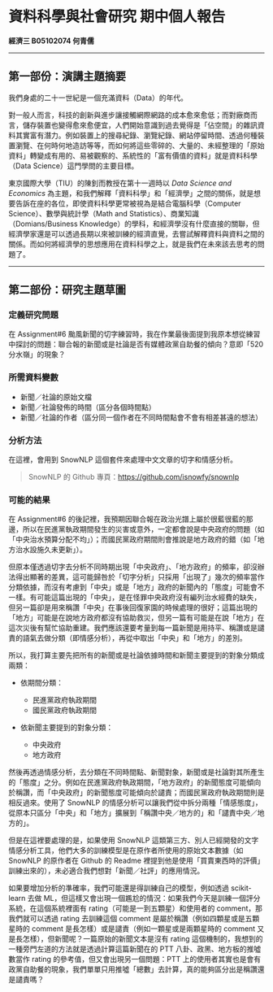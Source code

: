 # 資料科學與社會研究 期中個人報告

**經濟三 B05102074 何青儒**

***

## 第一部份：演講主題摘要

我們身處的二十一世紀是一個充滿資料（Data）的年代。

對一般人而言，科技的創新與進步讓接觸網際網路的成本愈來愈低；而對廠商而言，儲存裝置也變得愈來愈便宜，人們開始意識到過去覺得是「佔空間」的雜訊資料其實富有潛力。例如裝置上的搜尋紀錄、瀏覽紀錄、網站停留時間、透過何種裝置瀏覽、在何時何地造訪等等，而如何將這些零碎的、大量的、未經整理的「原始資料」轉變成有用的、易被觀察的、系統性的「富有價值的資料」就是資料科學（Data Science）這門學問的主要目標。

東京國際大學（TIU）的陳釗而教授在第十一週時以 *Data Science and Economics* 為主題，和我們解釋「資料科學」和「經濟學」之間的關係，就是想要告訴在座的各位，即使資料科學更常被視為是結合電腦科學（Computer Science）、數學與統計學（Math and Statistics）、商業知識（Domians/Business Knowledge）的學科，和經濟學沒有什麼直接的關聯，但經濟學家還是可以透過長期以來被訓練的經濟直覺，去嘗試解釋資料與資料之間的關係。而如何將經濟學的思想應用在資料科學之上，就是我們在未來該去思考的問題了。

***

## 第二部份：研究主題草圖

### 定義研究問題

在 Assignment#6 颱風新聞的切字練習時，我在作業最後面提到我原本想從練習中探討的問題：聯合報的新聞或是社論是否有媒體政黨自助餐的傾向？意即「520 分水嶺」的現象？

### 所需資料變數

- 新聞／社論的原始文檔
- 新聞／社論發佈的時間（區分各個時間點）
- 新聞／社論的作者（區分同一個作者在不同時間點會不會有相差甚遠的想法）

### 分析方法

在這裡，會用到 SnowNLP 這個套件來處理中文文章的切字和情感分析。

> SnowNLP 的 Github 專頁：https://github.com/isnowfy/snownlp

### 可能的結果

在 Assignment#6 的後記裡，我預期因聯合報在政治光譜上屬於很藍很藍的那邊，所以在民進黨執政期間發生的災害或意外，一定都會說是中央政府的問題（如「中央治水預算分配不均」）；而國民黨政府期間則會推說是地方政府的錯（如「地方治水設施久未更新」）。

但原本僅透過切字去分析不同時期出現「中央政府」、「地方政府」的頻率，卻沒辦法得出顯著的差異，這可能歸咎於「切字分析」只採用「出現了」幾次的頻率當作分類依據，而沒有考慮到「中央」或是「地方」政府的新聞內的「態度」可能會不一樣。有可能這篇出現的「中央」，是在怪罪中央政府沒有編列治水經費的缺失，但另一篇卻是用來稱讚「中央」在事後回復家園的時候處理的很好；這篇出現的「地方」可能是在說地方政府都沒有協助救災，但另一篇有可能是在說「地方」在這次災後有幫忙協助重建。我們應該還要考量到每一篇新聞是用持平、稱讚或是譴責的語氣去做分類（即情感分析），再從中取出「中央」和「地方」的差別。

所以，我打算主要先把所有的新聞或是社論依據時間和新聞主要提到的對象分類成兩類：

- 依期間分類：
  - 民進黨政府執政期間
  - 國民黨政府執政期間

- 依新聞主要提到的對象分類：
  - 中央政府
  - 地方政府

然後再透過情感分析，去分類在不同時間點、新聞對象，新聞或是社論對其所產生的「態度」之分。例如在民進黨政府執政期間，「地方政府」的新聞態度可能傾向於稱讚，而「中央政府」的新聞態度可能傾向於譴責；而國民黨政府執政期間則是相反過來。使用了 SnowNLP 的情感分析可以讓我們從中拆分兩種「情感態度」，從原本只區分「中央」和「地方」擴展到「稱讚中央／地方的」和「譴責中央／地方的」。

但是在這裡要處理的是，如果使用 SnowNLP 這類第三方、別人已經開發的文字情感分析工具，他們大多的訓練模型是在原作者所使用的原始文本數據（如 SnowNLP 的原作者在 Github 的 Readme 裡提到他是使用「買賣東西時的評價」訓練出來的），未必適合我們想對「新聞／社評」的應用情況。

如果要增加分析的準確率，我們可能還是得訓練自己的模型，例如透過 scikit-learn 去做 ML，但這樣又會出現一個尷尬的情況：如果我們今天是訓練一個評分系統，在這個系統裡面有 rating（可能是一到五顆星）和使用者的 comment，那我們就可以透過 rating 去訓練這個 comment 是屬於稱讚（例如四顆星或是五顆星時的 comment 是長怎樣）或是譴責（例如一顆星或是兩顆星時的 comment 又是長怎樣），但新聞呢？一篇原始的新聞文本是沒有 rating 這個機制的，我想到的一種旁門左道的方法就是透過計算這篇新聞在的 PTT 八卦、政黑、地方板的推噓數當作 rating 的參考值，但又會出現另一個問題：PTT 上的使用者其實也是會有政黨自助餐的現象，我們單單只用推噓「總數」去計算，真的能夠區分出是稱讚還是譴責嗎？
